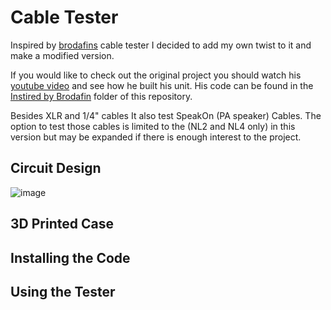 # Cable Tester
Inspired by [brodafins](https://www.youtube.com/channel/UCYWdkH3cT7uKhssbFg7uHtw) cable tester I decided to add my own twist to it and make a modified version.

If you would like to check out the original project you should watch his [youtube video](https://www.youtube.com/watch?v=r3Qzw2hiL2Y) and see how he built his unit.
His code can be found in the [Instired by Brodafin](https://github.com/electronet-au/Audio-Cable-Tester/blob/main/Instired%20by%20Brodafin/brodafin.ino) folder of this repository.


Besides XLR and 1/4" cables It also test SpeakOn (PA speaker) Cables.
The option to test those cables is limited to the (NL2 and NL4 only) in this version but may be expanded if there is enough interest to the project.


## Circuit Design

![image](https://github.com/electronet-au/Audio-Cable-Tester/assets/17824672/63e919b4-6f27-4492-967b-2822c794b3fd)

## 3D Printed Case

## Installing the Code


## Using the Tester
